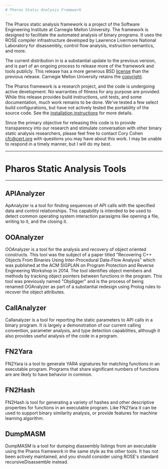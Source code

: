 ```yaml
---
# Pharos Static Analysis Framework
---
```


The Pharos static analysis framework is a project of the Software
Engineering Institute at Carnegie Mellon University.  The framework is
designed to facilitate the automated analysis of binary programs.  It
uses the ROSE compiler infrastructure developed by Lawrence Livermore
National Laboratory for disassembly, control flow analysis,
instruction semantics, and more.

The current distribution in is a substantial update to the previous
version, and is part of an ongoing process to release more of the
framework and tools publicly.  This release has a more generous BSD
[license](LICENSE.md) than the previous release.  Carnegie Mellon
University retains the [copyright](COPYRIGHT.md).

The Pharos framework is a research project, and the code is undergoing
active development.  No warranties of fitness for any purpose are
provided. While this release provides build instructions, unit tests,
and some documentation, much work remains to be done.  We've tested a
few select build configurations, but have not actively tested the
portability of the source code. See the [installation
instructions](INSTALL.md) for more details.

Since the primary objective for releasing this code is to provide
transparency into our research and stimulate conversation with other
binary static analysis researchers, please feel free to contact Cory
Cohen <cfc@cert.org> with questions you may have about this work.  I
may be unable to respond in a timely manner, but I will do my best.

---
# Pharos Static Analysis Tools
---

## APIAnalyzer

ApAnalyzer is a tool for finding sequences of API calls with the
specified data and control relationships.  This capability is intended
to be used to detect common operating system interaction parasigms
like opening a file, writing to it, and the closing it.

## OOAnalyzer

OOAnalyzer is a tool for the analysis and recovery of object oriented
constructs.  This tool was the subject of a paper titled "Recovering
C++ Objects From Binaries Using Inter-Procedural Data-Flow Analysis"
which was published at the ACM SIGPLAN on Program Protection and
Reverse Engineering Workshop in 2014.  The tool identifies object
members and methods by tracking object pointers between functions in
the program.  This tool was previously named "Objdigger" and is the
process of being renamed OOAnalyzer as part of a substantial redesign
using Prolog rules to recover the object attributes.

## CallAnalyzer

Callanalyzer is a tool for reporting the static parameters to API
calls in a binary program.  It is largely a demonstration of our
current calling convention, parameter analysis, and type detection
capabilities, although it also provides useful analysis of the code in
a program.

## FN2Yara

FN2Yara is a tool to generate YARA signatures for matching functions
in an executable program.  Programs that share significant numbers of
functions are are likely to have behavior in common.

## FN2Hash

FN2Hash is tool for generating a variety of hashes and other
descriptive properties for functions in an executable program.  Like
FN2Yara it can be used to support binary similarity analysis, or
provide features for machine learning algorithm.

## DumpMASM

DumpMASM is a tool for dumping diassembly listings from an executable
using the Pharos framework in the same style as the other tools.  It
has not been actively maintained, and you should consider using ROSE's
standard recursiveDisassemble instead.


